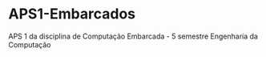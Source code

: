 # APS1-Embarcados
APS 1 da disciplina de Computação Embarcada - 5 semestre Engenharia da Computação
